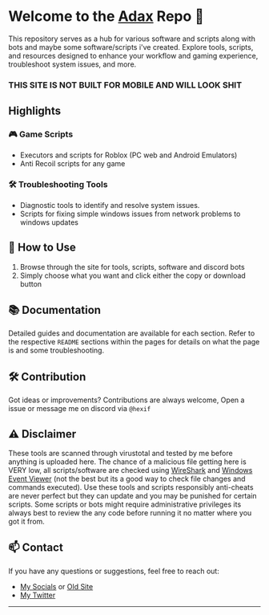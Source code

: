 # Welcome to the [Adax](https://xhexifx.github.io/adax) Repo 🌟

This repository serves as a hub for various software and scripts along with bots and maybe some software/scripts i've created. Explore tools, scripts, and resources designed to enhance your workflow and gaming experience, troubleshoot system issues, and more.

### THIS SITE IS NOT BUILT FOR MOBILE AND WILL LOOK SHIT

## Highlights

### 🎮 Game Scripts
- Executors and scripts for Roblox (PC web and Android Emulators)
- Anti Recoil scripts for any game

### 🛠 Troubleshooting Tools
- Diagnostic tools to identify and resolve system issues.
- Scripts for fixing simple windows issues from network problems to windows updates

## 🚀 How to Use
1. Browse through the site for tools, scripts, software and discord bots
2. Simply choose what you want and click either the copy or download button

## 📚 Documentation
Detailed guides and documentation are available for each section. Refer to the respective `README` sections within the pages for details on what the page is and some troubleshooting.

## 🛠 Contribution
Got ideas or improvements? Contributions are always welcome, Open a issue or message me on discord via `@hexif`

## ⚠️ Disclaimer
These tools are scanned through virustotal and tested by me before anything is uploaded here. The chance of a malicious file getting here is VERY low, all scripts/software are checked using [WireShark](https://www.wireshark.org) and [Windows Event Viewer](https://learn.microsoft.com/en-us/shows/inside/event-viewer) (not the best but its a good way to check file changes and commands executed). Use these tools and scripts responsibly anti-cheats are never perfect but they can update and you may be punished for certain scripts. Some scripts or bots might require administrative privileges its always best to review the any code before running it no matter where you got it from. 


## 📫 Contact
If you have any questions or suggestions, feel free to reach out:
- [My Socials](https://ebio.gg/@hexif) or [Old Site](https://hexif.godaddysites.com)
- [My Twitter](https://x.com/xHeXifx)

---
